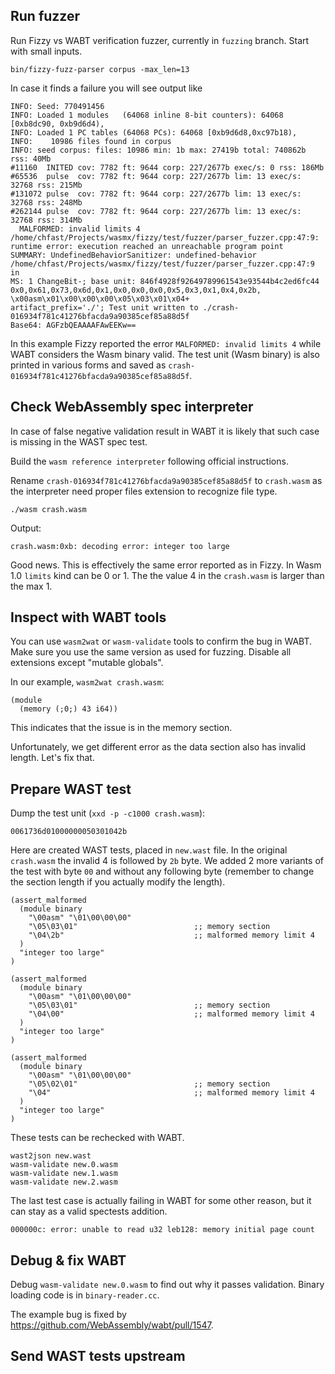 

## Run fuzzer

Run Fizzy vs WABT verification fuzzer, currently in `fuzzing` branch.
Start with small inputs.

```shell script
bin/fizzy-fuzz-parser corpus -max_len=13
```

In case it finds a failure you will see output like
```text
INFO: Seed: 770491456
INFO: Loaded 1 modules   (64068 inline 8-bit counters): 64068 [0xb8dc90, 0xb9d6d4), 
INFO: Loaded 1 PC tables (64068 PCs): 64068 [0xb9d6d8,0xc97b18), 
INFO:    10986 files found in corpus
INFO: seed corpus: files: 10986 min: 1b max: 27419b total: 740862b rss: 40Mb
#11160  INITED cov: 7782 ft: 9644 corp: 227/2677b exec/s: 0 rss: 186Mb
#65536  pulse  cov: 7782 ft: 9644 corp: 227/2677b lim: 13 exec/s: 32768 rss: 215Mb
#131072 pulse  cov: 7782 ft: 9644 corp: 227/2677b lim: 13 exec/s: 32768 rss: 248Mb
#262144 pulse  cov: 7782 ft: 9644 corp: 227/2677b lim: 13 exec/s: 32768 rss: 314Mb
  MALFORMED: invalid limits 4
/home/chfast/Projects/wasmx/fizzy/test/fuzzer/parser_fuzzer.cpp:47:9: runtime error: execution reached an unreachable program point
SUMMARY: UndefinedBehaviorSanitizer: undefined-behavior /home/chfast/Projects/wasmx/fizzy/test/fuzzer/parser_fuzzer.cpp:47:9 in 
MS: 1 ChangeBit-; base unit: 846f4928f92649789961543e93544b4c2ed6fc44
0x0,0x61,0x73,0x6d,0x1,0x0,0x0,0x0,0x5,0x3,0x1,0x4,0x2b,
\x00asm\x01\x00\x00\x00\x05\x03\x01\x04+
artifact_prefix='./'; Test unit written to ./crash-016934f781c41276bfacda9a90385cef85a88d5f
Base64: AGFzbQEAAAAFAwEEKw==
```

In this example Fizzy reported the error `MALFORMED: invalid limits 4`
while WABT considers the Wasm binary valid.
The test unit (Wasm binary) is also printed in various forms and saved as
`crash-016934f781c41276bfacda9a90385cef85a88d5f`.


## Check WebAssembly spec interpreter

In case of false negative validation result in WABT it is likely that
such case is missing in the WAST spec test.

Build the `wasm reference interpreter` following official instructions.

Rename `crash-016934f781c41276bfacda9a90385cef85a88d5f` to `crash.wasm`
as the interpreter need proper files extension to recognize file type.

```shell script
./wasm crash.wasm
```

Output:
```text
crash.wasm:0xb: decoding error: integer too large
```

Good news. This is effectively the same error reported as in Fizzy. In Wasm 1.0 `limits` kind
can be 0 or 1. The the value 4 in the `crash.wasm` is larger than the max 1.


## Inspect with WABT tools

You can use `wasm2wat` or `wasm-validate` tools to confirm the bug in WABT.
Make sure you use the same version as used for fuzzing.
Disable all extensions except "mutable globals".

In our example, `wasm2wat crash.wasm`:
```webassembly
(module
  (memory (;0;) 43 i64))
```
This indicates that the issue is in the memory section.

Unfortunately, we get different error as the data section also has invalid length.
Let's fix that.


## Prepare WAST test

Dump the test unit (`xxd -p -c1000 crash.wasm`):

```hexdump
0061736d01000000050301042b
```

Here are created WAST tests, placed in `new.wast` file. In the original `crash.wasm` the invalid 4
is followed by `2b` byte. We added 2 more variants of the test with byte `00` and without any 
following byte (remember to change the section length if you actually modify the length).

```wast
(assert_malformed
  (module binary
    "\00asm" "\01\00\00\00"
    "\05\03\01"                          ;; memory section
    "\04\2b"                             ;; malformed memory limit 4
  )
  "integer too large"
)

(assert_malformed
  (module binary
    "\00asm" "\01\00\00\00"
    "\05\03\01"                          ;; memory section
    "\04\00"                             ;; malformed memory limit 4
  )
  "integer too large"
)

(assert_malformed
  (module binary
    "\00asm" "\01\00\00\00"
    "\05\02\01"                          ;; memory section
    "\04"                                ;; malformed memory limit 4
  )
  "integer too large"
)
```

These tests can be rechecked with WABT.

```shell script
wast2json new.wast
wasm-validate new.0.wasm
wasm-validate new.1.wasm
wasm-validate new.2.wasm
```

The last test case is actually failing in WABT for some other reason, but it can stay as a valid
spectests addition.

```text
000000c: error: unable to read u32 leb128: memory initial page count
```


## Debug & fix WABT

Debug `wasm-validate new.0.wasm` to find out why it passes validation.
Binary loading code is in `binary-reader.cc`.

The example bug is fixed by https://github.com/WebAssembly/wabt/pull/1547.


## Send WAST tests upstream